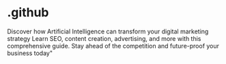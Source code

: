 # .github
Discover how Artificial Intelligence can transform your digital marketing strategy Learn SEO, content creation, advertising, and more with this comprehensive guide. Stay ahead of the competition and future-proof your business today"
